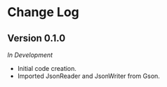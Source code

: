 Change Log
==========

## Version 0.1.0

_In Development_

 * Initial code creation.
 * Imported JsonReader and JsonWriter from Gson.


